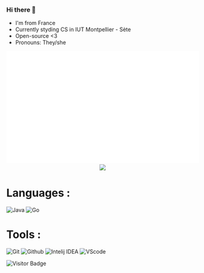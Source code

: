 ### Hi there 👋

- I'm from France
- Currently styding CS in IUT Montpellier - Sète
- Open-source <3
- Pronouns: They/she

<div align="center">
  
  ![](https://github.com/SRAZKVT/github-stats/blob/master/generated/overview.svg) <br>
  <img src="https://github-readme-stats.vercel.app/api/top-langs/?username=SRAZKVT&hide=python&layout=compact">
</div>

# Languages :
![Java](https://img.shields.io/badge/Java-d65d0e?style=for-the-badge&logo=java&logoColor=white)
![Go](https://img.shields.io/badge/Go-00ADD8?style=for-the-badge&logo=go&logoColor=white)

# Tools :
![Git](https://img.shields.io/badge/Git-orange?style=for-the-badge&logo=Git&logoColor=white)
![Github](https://img.shields.io/badge/Github-gray?style=for-the-badge&logo=Github&logoColor=white)
![Intelij IDEA](https://img.shields.io/badge/Intelij-ff0066?style=for-the-badge&logo=IntelliJ-IDEA&logoColor=white)
![VScode](https://img.shields.io/badge/VScode-0084e0?style=for-the-badge&logo=visualstudiocode&logoColor=white)

![Visitor Badge](https://visitor-badge.laobi.icu/badge?page_id=Viktor40.Viktor40)
